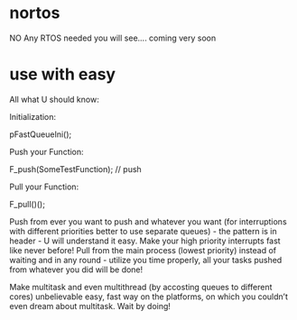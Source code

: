 # nortos
NO Any RTOS needed  you will see.... coming very soon
# use with easy
All what U should know:

Initialization: 

pFastQueueIni();

Push your Function:

F_push(SomeTestFunction); // push 

Pull your Function:

F_pull()();

Push from ever you want to push and whatever you want (for interruptions with different priorities better to use separate queues) - the pattern is in header - U will understand it easy.
Make your high priority interrupts fast like never before!
Pull from the main process (lowest priority) instead of waiting and in any round - utilize you time properly, all your tasks pushed from whatever you did will be done!

Make multitask and even multithread (by accosting queues to different cores) unbelievable easy, fast way on the platforms, on which you couldn’t even dream about multitask. Wait by doing!
